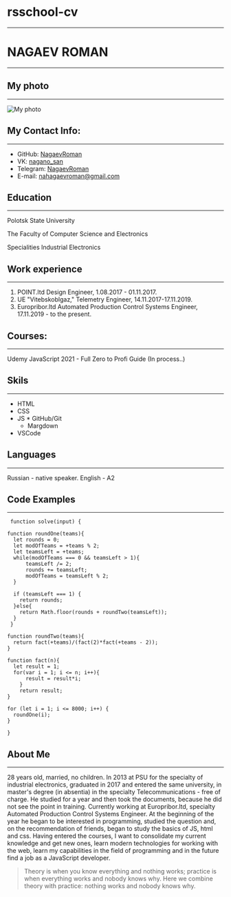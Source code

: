 # rsschool-cv

---
# NAGAEV ROMAN
---
##  My photo
----

![My photo](https://sun9-30.userapi.com/s/v1/ig2/ipDoJwO0o6yFY7TET4Go_Y0s991tEKc4BmvxcSObeRlzYu2RO1mCEIWo9Or24FKPRLm0KNypZYkYaoGmK0qtgnyV.jpg?size=200x200&quality=95&crop=764,572,1125,1129&ava=1)



## My Contact Info\:
  ----

* GitHub: [NagaevRoman](https://github.com/NagaevRoman)
* VK: [nagano_san](https://vk.com/nagano_san)
* Telegram: [NagaevRoman](t.me/NagaevRoman)
* E-mail: nahagaevroman@gmail.com
  
## Education
----

 Polotsk State University

The Faculty of Computer Science and Electronics

Specialities  Industrial Electronics

## Work experience
----

1. POINT.ltd Design Engineer, 1.08.2017 - 01.11.2017.
2. UE "Vitebskoblgaz," Telemetry Engineer, 14.11.2017-17.11.2019.
3. Europribor.ltd Automated Production Control Systems Engineer, 17.11.2019 - to the present.

## Courses: 
----
Udemy
JavaScript 2021 - Full Zero to Profi Guide (In process..)

## Skils
----
  * HTML
  * CSS
   * JS
    * GitHub/Git
     * Margdown
  * VSCode

  ## Languages
  ----
Russian - native speaker.
English - A2 

## Code Examples
----

``` 
 function solve(input) {

function roundOne(teams){
  let rounds = 0;
  let modOfTeams = +teams % 2;
  let teamsLeft = +teams;
  while(modOfTeams === 0 && teamsLeft > 1){
      teamsLeft /= 2;
      rounds += teamsLeft;
      modOfTeams = teamsLeft % 2;
  }
        
  if (teamsLeft === 1) {
    return rounds;
  }else{
    return Math.floor(rounds + roundTwo(teamsLeft));
  }
 }

function roundTwo(teams){
  return fact(+teams)/(fact(2)*fact(+teams - 2));
}

function fact(n){
  let result = 1;
  for(var i = 1; i <= n; i++){
      result = result*i;
    }
    return result;
}

for (let i = 1; i <= 8000; i++) {
  roundOne(i);
}
  
} 
```

## About Me
----
28 years old, married, no children. In 2013 at PSU for the specialty of industrial electronics,
graduated in 2017 and entered the same university, in master's degree (in absentia) in the specialty Telecommunications - free of charge. He studied for a year and then took the documents, because he did not see the point in training. Currently working at Europribor.ltd, specialty Automated Production Control Systems Engineer. At the beginning of the year he began to be interested in programming, studied the question and, on the recommendation of friends, began to study the basics of JS, html and css. Having entered the courses, I want to consolidate my current knowledge and get new ones, learn modern technologies for working with the web, learn my capabilities in the field of programming and in the future find a job as a JavaScript developer.

> Theory is when you know everything and nothing works; practice is when everything works and nobody knows why. Here we combine theory with practice: nothing works and nobody knows why.

